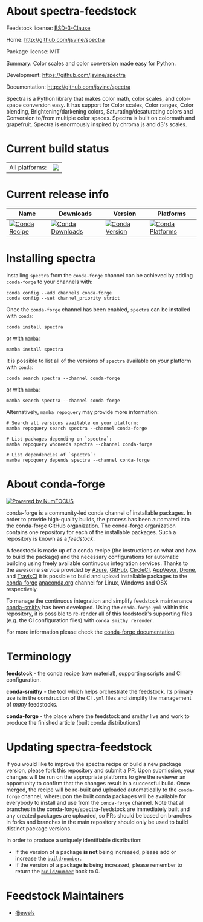 About spectra-feedstock
=======================

Feedstock license: [BSD-3-Clause](https://github.com/conda-forge/spectra-feedstock/blob/main/LICENSE.txt)

Home: http://github.com/jsvine/spectra

Package license: MIT

Summary: Color scales and color conversion made easy for Python.

Development: https://github.com/jsvine/spectra

Documentation: https://github.com/jsvine/spectra

Spectra is a Python library that makes color math, color scales,
and color-space conversion easy. It has support for Color scales,
Color ranges, Color blending, Brightening/darkening colors,
Saturating/desaturating colors and Conversion to/from multiple color spaces.
Spectra is built on colormath and grapefruit. Spectra is enormously
inspired by chroma.js and d3's scales.


Current build status
====================


<table><tr><td>All platforms:</td>
    <td>
      <a href="https://dev.azure.com/conda-forge/feedstock-builds/_build/latest?definitionId=3548&branchName=main">
        <img src="https://dev.azure.com/conda-forge/feedstock-builds/_apis/build/status/spectra-feedstock?branchName=main">
      </a>
    </td>
  </tr>
</table>

Current release info
====================

| Name | Downloads | Version | Platforms |
| --- | --- | --- | --- |
| [![Conda Recipe](https://img.shields.io/badge/recipe-spectra-green.svg)](https://anaconda.org/conda-forge/spectra) | [![Conda Downloads](https://img.shields.io/conda/dn/conda-forge/spectra.svg)](https://anaconda.org/conda-forge/spectra) | [![Conda Version](https://img.shields.io/conda/vn/conda-forge/spectra.svg)](https://anaconda.org/conda-forge/spectra) | [![Conda Platforms](https://img.shields.io/conda/pn/conda-forge/spectra.svg)](https://anaconda.org/conda-forge/spectra) |

Installing spectra
==================

Installing `spectra` from the `conda-forge` channel can be achieved by adding `conda-forge` to your channels with:

```
conda config --add channels conda-forge
conda config --set channel_priority strict
```

Once the `conda-forge` channel has been enabled, `spectra` can be installed with `conda`:

```
conda install spectra
```

or with `mamba`:

```
mamba install spectra
```

It is possible to list all of the versions of `spectra` available on your platform with `conda`:

```
conda search spectra --channel conda-forge
```

or with `mamba`:

```
mamba search spectra --channel conda-forge
```

Alternatively, `mamba repoquery` may provide more information:

```
# Search all versions available on your platform:
mamba repoquery search spectra --channel conda-forge

# List packages depending on `spectra`:
mamba repoquery whoneeds spectra --channel conda-forge

# List dependencies of `spectra`:
mamba repoquery depends spectra --channel conda-forge
```


About conda-forge
=================

[![Powered by
NumFOCUS](https://img.shields.io/badge/powered%20by-NumFOCUS-orange.svg?style=flat&colorA=E1523D&colorB=007D8A)](https://numfocus.org)

conda-forge is a community-led conda channel of installable packages.
In order to provide high-quality builds, the process has been automated into the
conda-forge GitHub organization. The conda-forge organization contains one repository
for each of the installable packages. Such a repository is known as a *feedstock*.

A feedstock is made up of a conda recipe (the instructions on what and how to build
the package) and the necessary configurations for automatic building using freely
available continuous integration services. Thanks to the awesome service provided by
[Azure](https://azure.microsoft.com/en-us/services/devops/), [GitHub](https://github.com/),
[CircleCI](https://circleci.com/), [AppVeyor](https://www.appveyor.com/),
[Drone](https://cloud.drone.io/welcome), and [TravisCI](https://travis-ci.com/)
it is possible to build and upload installable packages to the
[conda-forge](https://anaconda.org/conda-forge) [anaconda.org](https://anaconda.org/)
channel for Linux, Windows and OSX respectively.

To manage the continuous integration and simplify feedstock maintenance
[conda-smithy](https://github.com/conda-forge/conda-smithy) has been developed.
Using the ``conda-forge.yml`` within this repository, it is possible to re-render all of
this feedstock's supporting files (e.g. the CI configuration files) with ``conda smithy rerender``.

For more information please check the [conda-forge documentation](https://conda-forge.org/docs/).

Terminology
===========

**feedstock** - the conda recipe (raw material), supporting scripts and CI configuration.

**conda-smithy** - the tool which helps orchestrate the feedstock.
                   Its primary use is in the construction of the CI ``.yml`` files
                   and simplify the management of *many* feedstocks.

**conda-forge** - the place where the feedstock and smithy live and work to
                  produce the finished article (built conda distributions)


Updating spectra-feedstock
==========================

If you would like to improve the spectra recipe or build a new
package version, please fork this repository and submit a PR. Upon submission,
your changes will be run on the appropriate platforms to give the reviewer an
opportunity to confirm that the changes result in a successful build. Once
merged, the recipe will be re-built and uploaded automatically to the
`conda-forge` channel, whereupon the built conda packages will be available for
everybody to install and use from the `conda-forge` channel.
Note that all branches in the conda-forge/spectra-feedstock are
immediately built and any created packages are uploaded, so PRs should be based
on branches in forks and branches in the main repository should only be used to
build distinct package versions.

In order to produce a uniquely identifiable distribution:
 * If the version of a package **is not** being increased, please add or increase
   the [``build/number``](https://docs.conda.io/projects/conda-build/en/latest/resources/define-metadata.html#build-number-and-string).
 * If the version of a package **is** being increased, please remember to return
   the [``build/number``](https://docs.conda.io/projects/conda-build/en/latest/resources/define-metadata.html#build-number-and-string)
   back to 0.

Feedstock Maintainers
=====================

* [@ewels](https://github.com/ewels/)

